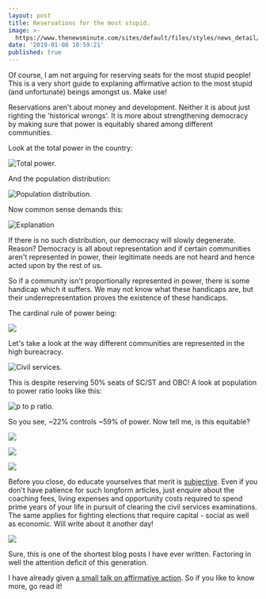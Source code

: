 ```yaml
---
layout: post
title: Reservations for the most stupid.
image: >-
  https://www.thenewsminute.com/sites/default/files/styles/news_detail/public/Ambedkar_Madhubani%203x2.jpg
date: '2019-01-08 10:59:21'
published: true
---
```

Of course, I am not arguing for reserving seats for the most stupid people! This is a very short guide to explaning affirmative action to the most stupid (and unfortunate) beings amongst us. Make use!

Reservations aren't about money and development. Neither it is about just righting the 'historical wrongs'. It is more about strengthening democracy by making sure that power is equitably shared among different communities.

Look at the total power in the country:

![Total power.](https://i.imgur.com/PBM5yJI.jpg)

And the population distribution:

![Population distribution.](https://i.imgur.com/SusTPkE.jpg)

Now common sense demands this:

![Explanation](https://i.imgur.com/VtTYmfu.jpg)

If there is no such distribution, our democracy will slowly degenerate. Reason? Democracy is all about representation and if certain communities aren't represented in power, their legitimate needs are not heard and hence acted upon by the rest of us.

So if a community isn't proportionally represented in power, there is some handicap which it suffers. We may not know what these handicaps are, but their underrepresentation proves the existence of these handicaps. 

The cardinal rule of power being:

![](https://i.imgur.com/cobLMbb.jpg)

Let's take a look at the way different communities are represented in the high bureacracy.

![Civil services.](https://i.imgur.com/6Vla3rJ.jpg)

This is despite reserving 50% seats of SC/ST and OBC! A look at population to power ratio looks like this:

![p to p ratio.](https://i.imgur.com/PjGtqxs.jpg)

So you see, ~22% controls ~59% of power. Now tell me, is this equitable?

![](https://i.imgur.com/yOYoiQ8.jpg)

![](https://i.imgur.com/q0b03oD.jpg)

![](https://i.imgur.com/hWAasZt.jpg)

Before you close, do educate yourselves that merit is [subjective](https://www.quora.com/What-if-anything-should-be-done-to-mitigate-the-downsides-of-meritocratic-systems/answer/Luka-Trkanjec). Even if you don't have patience for such longform articles, just enquire about the coaching fees, living expenses and opportunity costs required to spend prime years of your life in pursuit of clearing the civil services examinations. The same applies for fighting elections that require capital - social as well as economic. Will write about it another day!

![]({https://i.imgur.com/WSyuIPw.jpg)

Sure, this is one of the shortest blog posts I have ever written. Factoring in well the attention deficit of this generation.






I have already given [a small talk on affirmative action](http://blog.hashin.me/2018/04/23/small-talk-on-affirmative-action/). So if you like to know more, go read it!
